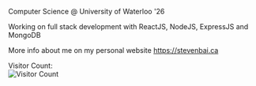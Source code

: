 Computer Science @ University of Waterloo '26

Working on full stack development with ReactJS, NodeJS, ExpressJS and MongoDB

More info about me on my personal website https://stevenbai.ca

Visitor Count: <br />
![Visitor Count](https://profile-counter.glitch.me/{stevenbai0724}/count.svg)


